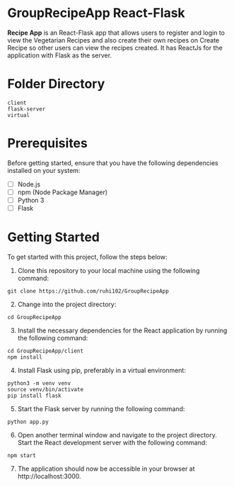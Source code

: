 # GroupRecipeApp React-Flask 

**Recipe App** is an React-Flask app that allows users to register and login to view the Vegetarian Recipes and also create their own recipes on Create Recipe 
so other users can view the recipes created. It has ReactJs for the application with Flask as the server.

# Folder Directory
```
client
flask-server
virtual
```
# Prerequisites
Before getting started, ensure that you have the following dependencies installed on your system:
* [ ] Node.js
* [ ] npm (Node Package Manager)
* [ ] Python 3
* [ ] Flask

# Getting Started

To get started with this project, follow the steps below:
1. Clone this repository to your local machine using the following command: 
```
git clone https://github.com/ruhi102/GroupRecipeApp
```
2. Change into the project directory:
```
cd GroupRecipeApp
```
3. Install the necessary dependencies for the React application by running the following command:
```
cd GroupRecipeApp/client
npm install
```
4. Install Flask using pip, preferably in a virtual environment:
```
python3 -m venv venv
source venv/bin/activate
pip install flask
```
5. Start the Flask server by running the following command:
```
python app.py
```
6. Open another terminal window and navigate to the project directory. Start the React development server with the following command:
```
npm start
```
7. The application should now be accessible in your browser at http://localhost:3000.
